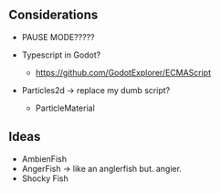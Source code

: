 ## Considerations

- PAUSE MODE?????

- Typescript in Godot?
    - https://github.com/GodotExplorer/ECMAScript
- Particles2d -> replace my dumb script?
  - ParticleMaterial


## Ideas

- AmbienFish
- AngerFish -> like an anglerfish but. angier.
- Shocky Fish